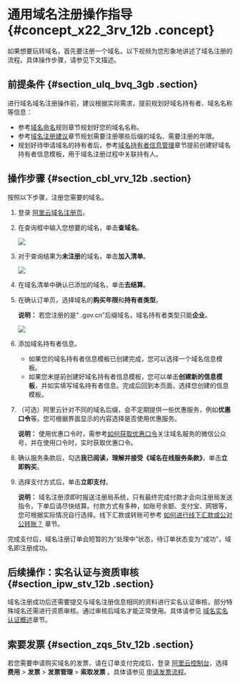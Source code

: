 # 通用域名注册操作指导 {#concept_x22_3rv_12b .concept}

如果想要玩转域名，首先要注册一个域名。以下视频为您形象地讲述了域名注册的流程。具体操作步骤，请参见下文描述。



## 前提条件 {#section_ulq_bvq_3gb .section}

进行域名域名注册操作前，建议根据实际需求，提前规划好域名持有者、域名名称等信息：

-   参考[域名命名](cn.zh-CN/域名注册/域名命名规则.md#)规则章节规划好您的域名名称。
-   参考[域名注册建议](cn.zh-CN/域名注册/域名注册建议.md#)章节规划需要注册哪些后缀的域名、需要注册的年限。
-   规划好待申请域名的持有者后，参考[域名持有者信息管理](../../../../../cn.zh-CN/用户指南/域名管理/创建域名注册信息模板.md#)章节提前创建好域名持有者信息模板，用于域名注册过程中关联持有人。

## 操作步骤 {#section_cbl_vrv_12b .section}

按照以下步骤，注册您需要的域名。

1.  登录 [阿里云域名注册页](https://wanwang.aliyun.com/)。
2.  在查询框中输入您想要的域名，单击**查域名**。

    ![](http://static-aliyun-doc.oss-cn-hangzhou.aliyuncs.com/assets/img/14312/15468304315937_zh-CN.png)

3.  对于查询结果为**未注册**的域名，单击**加入清单**。

    ![](http://static-aliyun-doc.oss-cn-hangzhou.aliyuncs.com/assets/img/14312/15468304315938_zh-CN.png)

4.  在域名清单中确认已添加的域名，单击**去结算**。
5.  在确认订单页，选择域名的**购买年限**和**持有者类型**。

    **说明：** 若您注册的是“ .gov.cn”后缀域名，域名持有者类型只能**企业**。

    ![](http://static-aliyun-doc.oss-cn-hangzhou.aliyuncs.com/assets/img/14312/15468304315939_zh-CN.png)

6.  添加域名持有者信息。
    -   如果您的域名持有者信息模板已创建完成，您可以选择一个域名信息模板。
    -   如果您未提前创建好域名持有者信息模板，您可以单击**创建新的信息模板**，并如实填写域名持有者信息。完成后回到本页面，选择您创建的信息模板。
7.  （可选）阿里云针对不同的域名后缀，会不定期提供一些优惠服务，例如**优惠口令**等。您可根据界面显示的内容选择是否使用优惠服务。

    **说明：** 使用优惠口令时，需参考[如何获取优惠口令](https://help.aliyun.com/knowledge_detail/44007.html)关注域名服务的微信公众号，并在使用口令时，实时获取优惠口令。

8.  确认服务条款后，勾选**我已阅读，理解并接受《域名在线服务条款》**，单击**立即购买**。
9.  选择支付方式后，单击**立即支付**。

    **说明：** 域名注册须即时报送注册局系统，只有最终完成付款才会向注册局发送指令，下单后请尽快结算。付款方式有多种，如账号余额、支付宝、网银等，您可根据实际情况自行选择。线下汇款或转账可参考 [如何进行线下汇款或公对公转账？](https://help.aliyun.com/document_detail/37108.html) 章节。


完成支付后，域名注册订单会短暂的为“处理中”状态，待订单状态变为“成功”，域名即注册成功。

## 后续操作：实名认证与资质审核 {#section_ipw_stv_12b .section}

域名注册成功后还需要提交与域名注册信息相同的资料进行实名认证审核，部分特殊域名还需进行资质审核。通过审核后域名才能正常使用。具体请参见 [域名实名认证概述](https://help.aliyun.com/document_detail/35881.html)章节。

## 索要发票 {#section_zqs_5tv_12b .section}

若您需要申请购买域名的发票，请在订单支付完成后，登录 [阿里云控制台](https://home.console.aliyun.com/new)，选择**费用** \> **发票** \> **发票管理** \> **索取发票** 。具体请参见 [申请发票流程](https://help.aliyun.com/document_detail/37053.html)。

